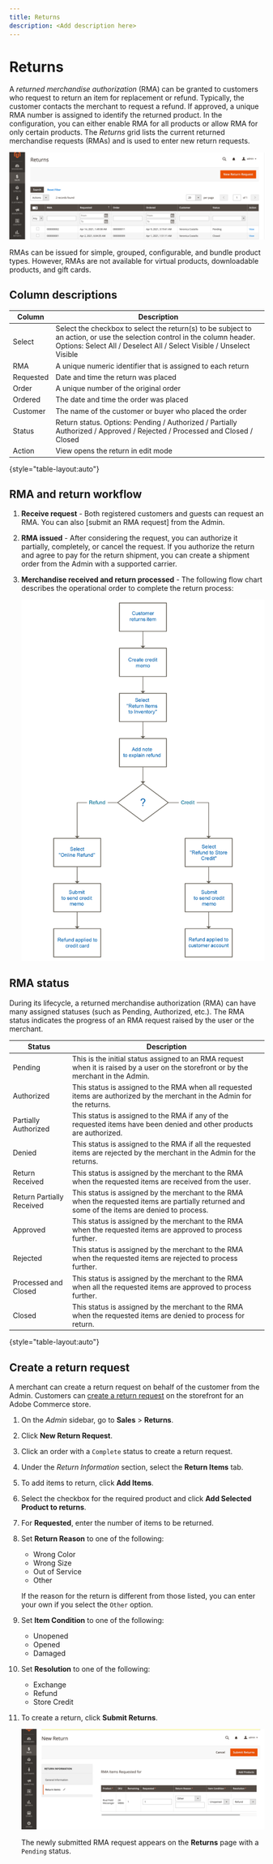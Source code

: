 ```yaml
---
title: Returns
description: <Add description here>
---
```

# Returns

A _returned merchandise authorization_ (RMA) can be granted to customers who request to return an item for replacement or refund. Typically, the customer contacts the merchant to request a refund. If approved, a unique RMA number is assigned to identify the returned product. In the configuration, you can either enable RMA for all products or allow RMA for only certain products. The _Returns_ grid lists the current returned merchandise requests (RMAs) and is used to enter new return requests.

![Returns grid](./assets/return.png)<!-- zoom -->

RMAs can be issued for simple, grouped, configurable, and bundle product types. However, RMAs are not available for virtual products, downloadable products, and gift cards.

## Column descriptions

|Column|Description|
|--- |--- |
|Select|Select the checkbox to select the return(s) to be subject to an action, or use the selection control in the column header. Options: Select All / Deselect All / Select Visible / Unselect Visible|
|RMA|A unique numeric identifier that is assigned to each return|
|Requested|Date and time the return was placed|
|Order|A unique number of the original order|
|Ordered|The date and time the order was placed|
|Customer|The name of the customer or buyer who placed the order|
|Status|Return status. Options: Pending / Authorized / Partially Authorized / Approved / Rejected / Processed and Closed / Closed|
|Action|View opens the return in edit mode|

{style="table-layout:auto"}

## RMA and return workflow

1. **Receive request** - Both registered customers and guests can request an RMA. You can also [submit an RMA request] from the Admin.

2. **RMA issued** - After considering the request, you can authorize it partially, completely, or cancel the request. If you authorize the return and agree to pay for the return shipment, you can create a shipment order from the Admin with a supported carrier.

3. **Merchandise received and return processed** -  The following flow chart describes the operational order to complete the return process:

   ![Product Return Workflow](./assets/workflow-customer-returns.png) <!-- {:width="500px"} -->

## RMA status

During its lifecycle, a returned merchandise authorization (RMA) can have many assigned statuses (such as Pending, Authorized, etc.). The RMA status indicates the progress of an RMA request raised by the user or the merchant.

|Status|Description|
|--- |--- |
|Pending|This is the initial status assigned to an RMA request when it is raised by a user on the storefront or by the merchant in the Admin.|
|Authorized|This status is assigned to the RMA when all requested items are authorized by the merchant in the Admin for the returns.|
|Partially Authorized|This status is assigned to the RMA if any of the requested items have been denied and other products are authorized.|
|Denied|This status is assigned to the RMA if all the requested items are rejected by the merchant in the Admin for the returns.|
|Return Received|This status is assigned by the merchant to the RMA when the requested items are received from the user.|
|Return Partially Received|This status is assigned by the merchant to the RMA when the requested items are partially returned and some of the items are denied to process.|
|Approved|This status is assigned by the merchant to the RMA when the requested items are approved to process further.|
|Rejected|This status is assigned by the merchant to the RMA when the requested items are rejected to process further.|
|Processed and Closed|This status is assigned by the merchant to the RMA when all the requested items are approved to process further.|
|Closed|This status is assigned by the merchant to the RMA when the requested items are denied to process for return.|

{style="table-layout:auto"}

## Create a return request

A merchant can create a return request on behalf of the customer from the Admin. Customers can [create a return request](rma-customer-experience.md) on the storefront for an Adobe Commerce store.

1. On the _Admin_ sidebar, go to **Sales** > **Returns**.

1. Click **New Return Request**.

1. Click an order with a `Complete` status to create a return request.

1. Under the _Return Information_ section, select the **Return Items** tab.

1. To add items to return, click **Add Items**.

1. Select the checkbox for the required product and click **Add Selected Product to returns**.

1. For **Requested**, enter the number of items to be returned.

1. Set **Return Reason** to one of the following:

    - Wrong Color
    - Wrong Size
    - Out of Service
    - Other

    If the reason for the return is different from those listed, you can enter your own if you select the `Other` option.

1. Set **Item Condition** to one of the following:

    - Unopened
    - Opened
    - Damaged

1. Set **Resolution** to one of the following:

    - Exchange
    - Refund
    - Store Credit

1. To create a return, click **Submit Returns**.

   ![RMA Items Requested](./assets/return-item-request.png)<!-- zoom -->

   The newly submitted RMA request appears on the **Returns** page with a `Pending` status.
